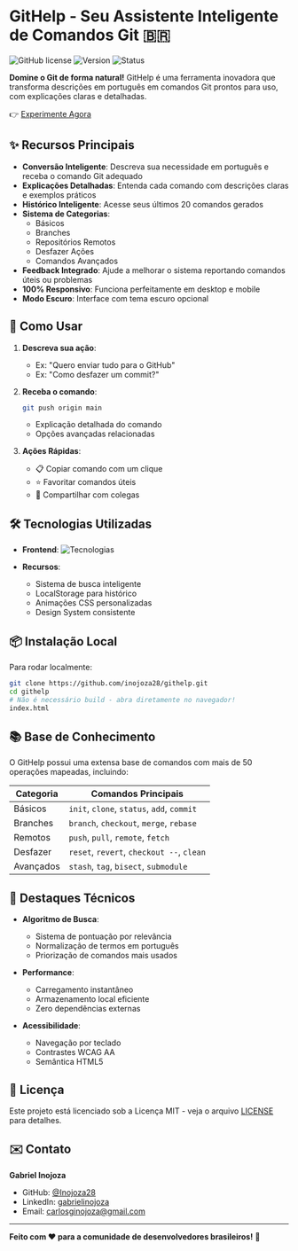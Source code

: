 # GitHelp - Seu Assistente Inteligente de Comandos Git 🇧🇷

![GitHub license](https://img.shields.io/badge/license-MIT-blue.svg)
![Version](https://img.shields.io/badge/version-2.0-orange)
![Status](https://img.shields.io/badge/status-active-brightgreen)

**Domine o Git de forma natural!** GitHelp é uma ferramenta inovadora que transforma descrições em português em comandos Git prontos para uso, com explicações claras e detalhadas.

👉 [Experimente Agora](https://githelp.com.br) 


## ✨ Recursos Principais

- **Conversão Inteligente**: Descreva sua necessidade em português e receba o comando Git adequado
- **Explicações Detalhadas**: Entenda cada comando com descrições claras e exemplos práticos
- **Histórico Inteligente**: Acesse seus últimos 20 comandos gerados
- **Sistema de Categorias**:
  - Básicos
  - Branches
  - Repositórios Remotos
  - Desfazer Ações
  - Comandos Avançados
- **Feedback Integrado**: Ajude a melhorar o sistema reportando comandos úteis ou problemas
- **100% Responsivo**: Funciona perfeitamente em desktop e mobile
- **Modo Escuro**: Interface com tema escuro opcional

## 🚀 Como Usar

1. **Descreva sua ação**:
   - Ex: "Quero enviar tudo para o GitHub"
   - Ex: "Como desfazer um commit?"

2. **Receba o comando**:
   ```bash
   git push origin main
   ```
   - Explicação detalhada do comando
   - Opções avançadas relacionadas

3. **Ações Rápidas**:
   - 📋 Copiar comando com um clique
   - ⭐ Favoritar comandos úteis
   - 🔄 Compartilhar com colegas

## 🛠️ Tecnologias Utilizadas

- **Frontend**:
 ![Tecnologias](https://skillicons.dev/icons?i=html,tailwind,js)

- **Recursos**:
  - Sistema de busca inteligente
  - LocalStorage para histórico
  - Animações CSS personalizadas
  - Design System consistente

## 📦 Instalação Local

Para rodar localmente:

```bash
git clone https://github.com/inojoza28/githelp.git
cd githelp
# Não é necessário build - abra diretamente no navegador!
index.html 
```

## 📚 Base de Conhecimento

O GitHelp possui uma extensa base de comandos com mais de 50 operações mapeadas, incluindo:

| Categoria        | Comandos Principais                          |
|------------------|-----------------------------------------------|
| Básicos          | `init`, `clone`, `status`, `add`, `commit`    |
| Branches         | `branch`, `checkout`, `merge`, `rebase`       |
| Remotos          | `push`, `pull`, `remote`, `fetch`             |
| Desfazer         | `reset`, `revert`, `checkout --`, `clean`     |
| Avançados        | `stash`, `tag`, `bisect`, `submodule`         |

## 🌟 Destaques Técnicos

- **Algoritmo de Busca**:
  - Sistema de pontuação por relevância
  - Normalização de termos em português
  - Priorização de comandos mais usados

- **Performance**:
  - Carregamento instantâneo
  - Armazenamento local eficiente
  - Zero dependências externas

- **Acessibilidade**:
  - Navegação por teclado
  - Contrastes WCAG AA
  - Semântica HTML5


## 📄 Licença

Este projeto está licenciado sob a Licença MIT - veja o arquivo [LICENSE](LICENSE) para detalhes.

## ✉️ Contato

**Gabriel Inojoza**  
- GitHub: [@Inojoza28](https://github.com/Inojoza28)
- LinkedIn: [gabrielinojoza](https://www.linkedin.com/in/gabrielinojoza/)
- Email: carlosginojoza@gmail.com

---

**Feito com ❤️ para a comunidade de desenvolvedores brasileiros!** 🚀

